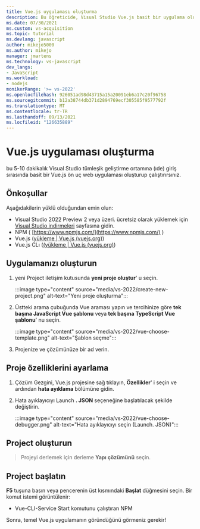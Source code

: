 ```yaml
---
title: Vue.js uygulaması oluşturma
description: Bu öğreticide, Visual Studio Vue.js basit bir uygulama oluşturmayı öğrenin.
ms.date: 07/30/2021
ms.custom: vs-acquisition
ms.topic: tutorial
ms.devlang: javascript
author: mikejo5000
ms.author: mikejo
manager: jmartens
ms.technology: vs-javascript
dev_langs:
- JavaScript
ms.workload:
- nodejs
monikerRange: '>= vs-2022'
ms.openlocfilehash: 926051ad98d43715a15a20091eb6a17c20f96758
ms.sourcegitcommit: b12a38744db371d2894769ecf305585f9577792f
ms.translationtype: MT
ms.contentlocale: tr-TR
ms.lasthandoff: 09/13/2021
ms.locfileid: "126635889"
---
```

# <a name="create-a-vuejs-app"></a>Vue.js uygulaması oluşturma

bu 5-10 dakikalık Visual Studio tümleşik geliştirme ortamına (ıde) giriş sırasında basit bir Vue.js ön uç web uygulaması oluşturup çalıştırırsınız.

## <a name="prerequisites"></a>Önkoşullar

Aşağıdakilerin yüklü olduğundan emin olun:

- Visual Studio 2022 Preview 2 veya üzeri. ücretsiz olarak yüklemek için [Visual Studio indirmeleri](https://visualstudio.microsoft.com/downloads/) sayfasına gidin.
- NPM ( [https://www.npmjs.com/](https://www.npmjs.com/) ) 
- Vue.js ([yükleme | Vue.js (vuejs.org)](https://v3.vuejs.org/guide/installation.html#npm))
- Vue.js CLı ([(yükleme | Vue.js (vuejs.org)](https://v3.vuejs.org/guide/installation.html#cli))

## <a name="create-your-app"></a>Uygulamanızı oluşturun

1. yeni Project iletişim kutusunda **yeni proje oluştur**' u seçin.

   :::image type="content" source="media/vs-2022/create-new-project.png" alt-text="Yeni proje oluşturma":::

1. Üstteki arama çubuğunda Vue araması yapın ve tercihinize göre **tek başına JavaScript Vue şablonu** veya **tek başına TypeScript Vue şablonu**' nu seçin.

   :::image type="content" source="media/vs-2022/vue-choose-template.png" alt-text="Şablon seçme":::

1. Projenize ve çözümünüze bir ad verin. 

## <a name="set-the-project-properties"></a>Proje özelliklerini ayarlama

1. Çözüm Gezgini, Vue.js projesine sağ tıklayın, **Özellikler**' i seçin ve ardından **hata ayıklama** bölümüne gidin.

1. Hata ayıklayıcıyı Launch **. JSON** seçeneğine başlatılacak şekilde değiştirin.
 
   :::image type="content" source="media/vs-2022/vue-choose-debugger.png" alt-text="Hata ayıklayıcıyı seçin (Launch. JSON)":::

## <a name="build-your-project"></a>Project oluşturun

  >  Projeyi derlemek için derleme **Yapı çözümünü** seçin.

## <a name="start-your-project"></a>Project başlatın

**F5** tuşuna basın veya pencerenin üst kısmındaki **Başlat** düğmesini seçin. Bir komut istemi görüntülenir:

- Vue-CLI-Service Start komutunu çalıştıran NPM

Sonra, temel Vue.js uygulamanın göründüğünü görmeniz gerekir!